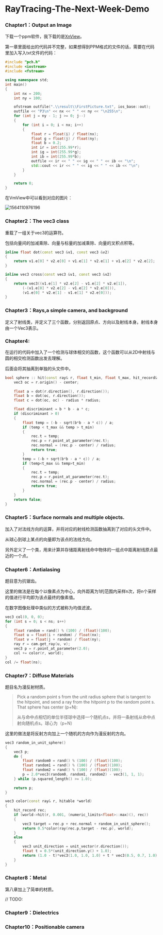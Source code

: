 # RayTracing-The-Next-Week-Demo

### Chapter1：Output an Image

下载一个ppm软件，我下载的是[XnView](https://www.xnview.com/en/)。

第一章里面给出的代码并不完整，如果想得到PPM格式的文件的话，需要在代码里加入写入txt文件的代码：

```c++
#include "pch.h"
#include <iostream>
#include <fstream>

using namespace std;
int main()
{
	int nx = 200;
	int ny = 100;

	ofstream outfile(".\\result\\FirstPicture.txt", ios_base::out);
	outfile << "P3\n" << nx << " " << ny << "\n255\n";
	for (int j = ny - 1; j >= 0; j--)
	{
		for (int i = 0; i < nx; i++)
		{
			float r = float(i) / float(nx);
			float g = float(j) / float(ny);
			float b = 0.2;
			int ir = int(255.99*r);
			int ig = int(255.99*g);
			int ib = int(255.99*b);
			outfile << ir << " " << ig << " " << ib << "\n";
			std::cout << ir << " " << ig << " " << ib << "\n";
		}
	}

	return 0;
}
```

在VmView中可以看到对应的图片：

![1564110976196](C:\Users\mosswang\AppData\Roaming\Typora\typora-user-images\1564110976196.png)

### Chapter2：The vec3 class

重载了一组关于vec3的运算符。

包括向量间的加减乘除、向量与标量的加减乘除、向量的叉积点积等。

```c++
inline float dot(const vec3 &v1, const vec3 &v2)
{
	return v1.e[0] * v2.e[0] + v1.e[1] * v2.e[1] + v1.e[2] * v2.e[2];
}

inline vec3 cross(const vec3 &v1, const vec3 &v2)
{
	return vec3((v1.e[1] * v2.e[2] - v1.e[2] * v2.e[1]),
		(-(v1.e[0] * v2.e[2] - v1.e[2] * v2.e[0])),
		(v1.e[0] * v2.e[1] - v1.e[1] * v2.e[0]));
}
```

### Chapter3：Rays,a simple camera, and background

定义了射线类，并定义了三个函数，分别返回原点、方向以及射线本身。射线本身由一个Vec3表示。

### Chapter4:

在运行的代码中加入了一个检测与球体相交的函数，这个函数可以从2D中射线与圆的相交检测函数出发去理解。

后面会将其抽离到单独的头文件中。

```c++
bool sphere :: hit(const ray& r, float t_min, float t_max, hit_record& rec)const {
	vec3 oc = r.origin() - center;
	
	float a = dot(r.direction(), r.direction());
	float b = dot(oc, r.direction());
	float c = dot(oc, oc) - radius * radius;

	float discriminant = b * b - a * c;
	if (discriminant > 0)
	{
		float temp = (-b - sqrt(b*b - a * c)) / a;
		if (temp < t_max && temp > t_min)
		{
			rec.t = temp;
			rec.p = r.point_at_parameter(rec.t);
			rec.normal = (rec.p - center) / radius;
			return true;
		}
		temp = (-b + sqrt(b*b - a * c)) / a;
		if (temp<t_max && temp>t_min)
		{
			rec.t = temp;
			rec.p = r.point_at_parameter(rec.t);
			rec.normal = (rec.p - center) / radius;
			return true;
		}
	}
	return false;
}
```

### Chapter5：Surface normals and multiple objects.

加入了对法线方向的运算，并将对应的射线检测函数抽离到了对应的头文件中。

从球心到球上某点的向量即为该点的法线方向。

另外定义了一个类，用来计算并存储距离射线命中物体的一组点中距离射线原点最近的一个点。

### Chapter6：Antialasing

题目意为抗锯齿。

这里的做法是在每个以像素点为中心，向外距离为1的范围内采样n次，将n个采样的值进行平均即为该点最终的像素值。

在数字图像处理中类似的方式被称为均值滤波。

```c++
vec3 col(0, 0, 0);
for (int s = 0; s < ns; s++)
{
	float random = rand() % (100) / (float)(100);
	float u = float(i + random) / float(nx);
	float v = float(j + random) / float(ny);
	ray r = cam.get_ray(u, v);
	vec3 p = r.point_at_parameter(2.0);
	col += color(r, world);
}
col /= float(ns);
```

### Chapter7：Diffuse Materials

题目名为漫反射材质。

> Pick a random point s from the unit radius sphere that is tangent to the hitpoint, and send a ray from the hitpoint p to the random point s. That sphere has center (p+N):
>
> 从与命中点相切的单位半径球中选择一个随机点s，并将一条射线从命中点射向随机点s。球心为（p+N）

这里的做法是将反射方向加上一个随机的方向作为漫反射的方向。

```c++
vec3 random_in_unit_sphere()
{
	vec3 p;
	do {
		float random0 = rand() % (100) / (float)(100);
		float random1 = rand() % (100) / (float)(100);
		float random2 = rand() % (100) / (float)(100);
		p = 2.0*vec3(random0, random1, random2) - vec3(1, 1, 1);
	} while (p.squared_length() >= 1.0);
	
	return p;
}

vec3 color(const ray& r, hitable *world)
{
	hit_record rec;
	if (world->hit(r, 0.001, (numeric_limits<float>::max)(), rec))
	{
		vec3 target = rec.p + rec.normal + random_in_unit_sphere();
		return 0.5*color(ray(rec.p,target - rec.p), world);
	}
	else
	{
		vec3 unit_direction = unit_vector(r.direction());
		float t = 0.5*(unit_direction.y() + 1.0);
		return (1.0 - t)*vec3(1.0, 1.0, 1.0) + t * vec3(0.5, 0.7, 1.0);
	}
}
```

### Chapter8：Metal

第八章加上了简单的材质。

// TODO:

### Chapter9：Dielectrics

### Chapter10：Positionable camera

